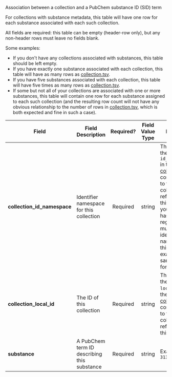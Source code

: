 Association between a collection and a PubChem substance ID (SID) term

For collections with substance metadata, this table will have one row for each substance associated with each such collection.

All fields are required: this table can be empty (header-row only), but any non-header rows must leave no fields blank.

Some examples:   
- If you don't have any collections associated with substances, this table should be left empty.
- If you have exactly one substance associated with each collection, this table will have as many rows as [collection.tsv](./TableInfo:-collection.tsv).
- If you have five substances associated with each collection, this table will have five times as many rows as [collection.tsv](./TableInfo:-collection.tsv).
- If some but not all of your collections are associated with one or more substances, this table will contain one row for each substance assigned to each such collection (and the resulting row count will not have any obvious relationship to the number of rows in [collection.tsv](./TableInfo:-collection.tsv), which is both expected and fine in such a case).


Field | Field Description | Required? | Field Value Type | Extra Info 
------|-------------------|:-----------:|:-------------:|------------
**collection_id_namespace** | Identifier namespace for this collection  | Required | string | This will be the value of `id_namespace` in the row in [collection.tsv](./TableInfo:-collection.tsv) corresponding to the collection referenced in this row. If your program has not registered multiple CFDE identifier namespaces, this will be exactly the same value for all rows.
**collection_local_id** | The ID of this collection | Required | string | This will be the value of `local_id` in the row in [collection.tsv](./TableInfo:-collection.tsv) corresponding to the collection referenced in this row.
**substance** |A PubChem term ID describing this substance | Required | string | Example: `313368993`